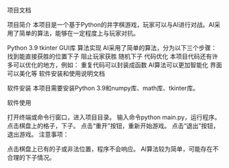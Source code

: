 项目文档

项目简介
本项目是一个基于Python的井字棋游戏，玩家可以与AI进行对战。AI采用了简单的算法，能够在一定程度上与玩家对抗。

Python 3.9
tkinter GUI库
算法实现 AI采用了简单的算法，分为以下三个步骤：
找到能直接获胜的位置下子
阻止玩家获胜
随机下子
代码优化 本项目代码还有许多可以优化的地方，例如：
重复代码可以封装成函数
AI算法可以更加智能化
界面可以美化等
软件安装和使用说明文档

软件安装
本项目需要安装Python 3.9和numpy库、math库、tkinter库。

软件使用

打开终端或命令行窗口，进入项目目录。
输入命令python main.py，运行程序。
点击棋盘上的格子，下子。
点击“重开”按钮，重新开始游戏。
点击“退出”按钮，退出游戏。
注意事项：

点击棋盘上已有的子或非法位置，程序不会响应。
AI算法较为简单，可能存在不合理的下子情况。
